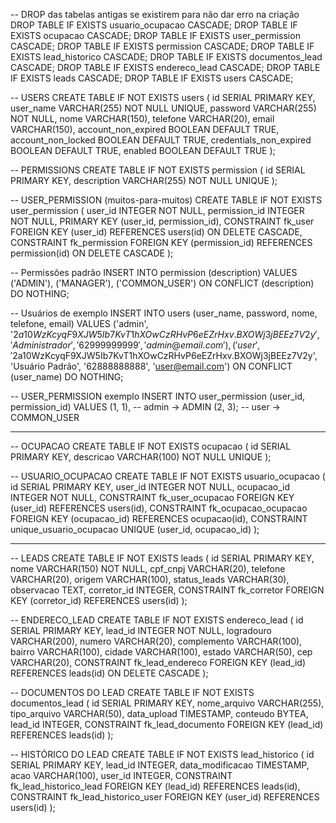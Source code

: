 -- DROP das tabelas antigas se existirem para não dar erro na criação
DROP TABLE IF EXISTS usuario_ocupacao CASCADE;
DROP TABLE IF EXISTS ocupacao CASCADE;
DROP TABLE IF EXISTS user_permission CASCADE;
DROP TABLE IF EXISTS permission CASCADE;
DROP TABLE IF EXISTS lead_historico CASCADE;
DROP TABLE IF EXISTS documentos_lead CASCADE;
DROP TABLE IF EXISTS endereco_lead CASCADE;
DROP TABLE IF EXISTS leads CASCADE;
DROP TABLE IF EXISTS users CASCADE;

-- USERS
CREATE TABLE IF NOT EXISTS users (
    id SERIAL PRIMARY KEY,
    user_name VARCHAR(255) NOT NULL UNIQUE,
    password VARCHAR(255) NOT NULL,
    nome VARCHAR(150),
    telefone VARCHAR(20),
    email VARCHAR(150),
    account_non_expired BOOLEAN DEFAULT TRUE,
    account_non_locked BOOLEAN DEFAULT TRUE,
    credentials_non_expired BOOLEAN DEFAULT TRUE,
    enabled BOOLEAN DEFAULT TRUE
);

-- PERMISSIONS
CREATE TABLE IF NOT EXISTS permission (
    id SERIAL PRIMARY KEY,
    description VARCHAR(255) NOT NULL UNIQUE
);

-- USER_PERMISSION (muitos-para-muitos)
CREATE TABLE IF NOT EXISTS user_permission (
    user_id INTEGER NOT NULL,
    permission_id INTEGER NOT NULL,
    PRIMARY KEY (user_id, permission_id),
    CONSTRAINT fk_user FOREIGN KEY (user_id) REFERENCES users(id) ON DELETE CASCADE,
    CONSTRAINT fk_permission FOREIGN KEY (permission_id) REFERENCES permission(id) ON DELETE CASCADE
);

-- Permissões padrão
INSERT INTO permission (description) VALUES
    ('ADMIN'),
    ('MANAGER'),
    ('COMMON_USER')
ON CONFLICT (description) DO NOTHING;

-- Usuários de exemplo
INSERT INTO users (user_name, password, nome, telefone, email)
VALUES
    ('admin', '$2a$10$WzKcyqF9XJW5Ib7KvT1hXOwCzRHvP6eEZrHxv.BXOWj3jBEEz7V2y', 'Administrador', '62999999999', 'admin@email.com'),
    ('user', '$2a$10$WzKcyqF9XJW5Ib7KvT1hXOwCzRHvP6eEZrHxv.BXOWj3jBEEz7V2y', 'Usuário Padrão', '62888888888', 'user@email.com')
ON CONFLICT (user_name) DO NOTHING;

-- USER_PERMISSION exemplo
INSERT INTO user_permission (user_id, permission_id)
VALUES
    (1, 1), -- admin -> ADMIN
    (2, 3); -- user -> COMMON_USER

-----------------------------------------------------------------------------------

-- OCUPACAO
CREATE TABLE IF NOT EXISTS ocupacao (
    id SERIAL PRIMARY KEY,
    descricao VARCHAR(100) NOT NULL UNIQUE
);

-- USUARIO_OCUPACAO
CREATE TABLE IF NOT EXISTS usuario_ocupacao (
    id SERIAL PRIMARY KEY,
    user_id INTEGER NOT NULL,
    ocupacao_id INTEGER NOT NULL,
    CONSTRAINT fk_user_ocupacao FOREIGN KEY (user_id) REFERENCES users(id),
    CONSTRAINT fk_ocupacao_ocupacao FOREIGN KEY (ocupacao_id) REFERENCES ocupacao(id),
    CONSTRAINT unique_usuario_ocupacao UNIQUE (user_id, ocupacao_id)
);

-----------------------------------------------------------------------------------
-- LEADS
CREATE TABLE IF NOT EXISTS leads (
    id SERIAL PRIMARY KEY,
    nome VARCHAR(150) NOT NULL,
    cpf_cnpj VARCHAR(20),
    telefone VARCHAR(20),
    origem VARCHAR(100),
    status_leads VARCHAR(30),
    observacao TEXT,
    corretor_id INTEGER,
    CONSTRAINT fk_corretor FOREIGN KEY (corretor_id) REFERENCES users(id)
);

-- ENDERECO_LEAD
CREATE TABLE IF NOT EXISTS endereco_lead (
    id SERIAL PRIMARY KEY,
    lead_id INTEGER NOT NULL,
    logradouro VARCHAR(200),
    numero VARCHAR(20),
    complemento VARCHAR(100),
    bairro VARCHAR(100),
    cidade VARCHAR(100),
    estado VARCHAR(50),
    cep VARCHAR(20),
    CONSTRAINT fk_lead_endereco FOREIGN KEY (lead_id) REFERENCES leads(id) ON DELETE CASCADE
);

-- DOCUMENTOS DO LEAD
CREATE TABLE IF NOT EXISTS documentos_lead (
    id SERIAL PRIMARY KEY,
    nome_arquivo VARCHAR(255),
    tipo_arquivo VARCHAR(50),
    data_upload TIMESTAMP,
    conteudo BYTEA,
    lead_id INTEGER,
    CONSTRAINT fk_lead_documento FOREIGN KEY (lead_id) REFERENCES leads(id)
);

-- HISTÓRICO DO LEAD
CREATE TABLE IF NOT EXISTS lead_historico (
    id SERIAL PRIMARY KEY,
    lead_id INTEGER,
    data_modificacao TIMESTAMP,
    acao VARCHAR(100),
    user_id INTEGER,
    CONSTRAINT fk_lead_historico_lead FOREIGN KEY (lead_id) REFERENCES leads(id),
    CONSTRAINT fk_lead_historico_user FOREIGN KEY (user_id) REFERENCES users(id)
);
